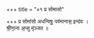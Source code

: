 +++
title = "०१ प्र सोमासो"

+++
प्र सोमा॑सो अधन्विषुः॒ पव॑मानास॒ इन्द॑वः ।  
श्री॒णा॒ना अ॒प्सु मृ॑ञ्जत ॥